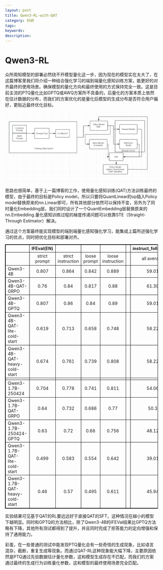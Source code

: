 ```yaml
---
layout: post
title: Qwen3-RL-with-QAT
category: 科研
tags: 
keywords: 
description:
---
```


# Qwen3-RL

  众所周知模型的部署必然绕不开模型量化这一步，因为现在的模型实在太大了，在这篇博客里我们将介绍一种结合强化学习的端到端量化感知训练方案，能更好的对齐最终的使用场景。确保模型的量化方向和最终使用的方式保持完全一致。这是目前主流的PTQ量化比如GPTQ或AWQ方案所不具备的，后量化的方案本质上依然在估计数据的分布，而我们的方案优化的是量化后模型的生成分布是否符合用户偏好，更贴近最终优化目标。

![1](/public/img/posts/Qwen3-RL-QAT/RL_QAT.png)

  思路也很简单，基于上一篇博客的工作，使用量化感知训练(QAT)方法训练最终的模型，由于最终的目标是Policy model，所以只要将QuantLinear的op插入Policy model替换原来的nn.Linear即可，所有其他部分依然可以保持不变，另外为了同时量化Embedding层，我们同时设计了一个QuantEmbedding层替换原来的nn.Embedding.量化感知训练过程的梯度传递问题可以依靠STE（Straight-Through Estimator）解决。
  
  通过这个方案最终能实现模型的端到端量化感知强化学习，能集成上篇所述强化学习的优点，同时把优化目标和部署对齐。

  

<style>
table, th, td {
  border: 1px solid black; 
  border-collapse: collapse;
}
</style>
| |IFEval(EN)| | | | |instruct_follow(ZH)| | |KBQA| | | | |RGB| | | | | |
|:-------------------------------|:--------------:|:--------------:|:--------------:|:--------------:|:--------------:|:--------------:|:--------------:|:--------------:|:--------------:|:--------------:|:--------------:|:--------------:|:--------------:|:--------------:|:--------------:|:--------------:|:--------------:|:--------------:|:--------------:|
| |strict prompt|strict instruction|loose prompt|loose instruction| |all average|per average| |TP|FP|TN|FN| |检索en|拒答en|整合en|检索zh|拒答zh|整合zh|
|Qwen3-4B|0.807|0.864|0.842|0.889| |59.01|63.38| |196|86|197|62| |0.97|0.39|0.84|0.95|0.2|0.82|
|Qwen3-4B-QAT-GRPO|0.76|0.84|0.817|0.88| |61.39|65.49| |239|86|197|20| |0.96|0.82|0.89|0.94|0.54|0.86|
|Qwen3-4B-GPTQ|0.807|0.86|0.84|0.89| |59.01|64.63| |178|97|186|81| |0.96|0.38|0.82|0.95|0.35|0.83|
|Qwen3-4B-QAT-lite-cold-start|0.619|0.713|0.658|0.748| |58.22|61.14| |221|87|196|36| |0.95|0.62|0.76|0.94|0.61|0.77|
|Qwen3-4B-QAT-heavy-cold-start|0.674|0.761|0.739|0.808| |58.22|60.33| |212|55|228|46| |0.94|0.64|0.77|0.94|0.62|0.8|
| | | | | | | | | | | | | | | | | | | | |
|Qwen3-1.7B-250424|0.704|0.778|0.741|0.811| |54.06|59.56| |223|221|62|24| |0.89|0.74|0.73|0.86|0.82|0.78|
|Qwen3-1.7B-QAT-GRPO|0.64|0.732|0.686|0.77| |50.3|54.75| |230|118|165|29| |0.89|0.7|0.76|0.91|0.77|0.76|
|Qwen3-1.7B-250424-GPTQ|0.63|0.72|0.66|0.756| |48.12|53.53| |228|229|54|20| |0.9|0.3|0.73|0.91|0.61|0.71|
|Qwen3-1.7B-QAT-lite-cold-start|0.499|0.583|0.554|0.642| |39.01|42.13| |76|49|234|182| |0.89|0.05|0.61|0.89|0.37|0.65|
|Qwen3-1.7B-QAT-heavy-cold-start|0.46|0.57|0.495|0.611| |45.94|47.68| |119|63|220|139| |0.9|0.23|0.61|0.9|0.52|0.67|

  实验结果可见基于QAT的RL要远远好于直接QAT的SFT，这种情况在越小的模型下越明显。同时和GPTQ的方法相比，除了Qwen3-4B的IFEVal结果比GPTQ方法略有下降，其他所有测试都得到了提升，并且同时完成了拒答能力的定向增强和保持了通用能力。
  
  彩蛋，在一些普通的测试中能发现PTQ量化会有一些奇怪的生成现象，比如语言混杂，截断，重复生成等现象。而通过QAT-RL这种现象能大幅下降，主要原因依然是PTQ通过先验数据估计量化参数，这和模型生成存在不匹配，而我们的方案通过最终的生成行为训练量化参数，这和模型的最终使用场景完全匹配。